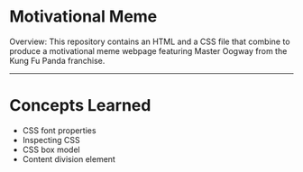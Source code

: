 # Motivational Meme

Overview: This repository contains an HTML and a CSS file that combine to produce a motivational meme webpage featuring Master Oogway from the Kung Fu Panda franchise.

---

# Concepts Learned
- CSS font properties
- Inspecting CSS
- CSS box model
- Content division element

